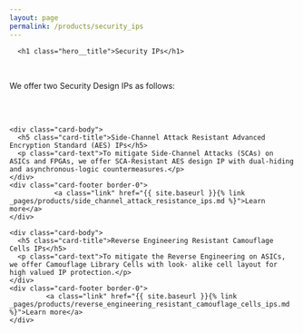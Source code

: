 ```yaml
---
layout: page
permalink: /products/security_ips
---
```

<!-- SEO -->
<title>Security IPs - Async2Secure</title>
<meta name="description" content="We offer SCA-Resistant AES design IP with dual-hiding and asynchronous-logic countermeasures for highly secure data encryption and Camouflage Library Cells." />
<meta name="robots" content="index, follow" />
<meta name="googlebot" content="index, follow, max-snippet:-1, max-image-preview:large, max-video-preview:-1" />
<meta name="bingbot" content="index, follow, max-snippet:-1, max-image-preview:large, max-video-preview:-1" />
<link rel="canonical" href="https://www.async2secure.com/products/security_ips" />
<!-- END OF SEO -->

<div class="hero--small2">
   <div class="hero__wrap">

      <h1 class="hero__title">Security IPs</h1>

   </div>
</div>
<br>
<article class="new">
<a id="first"></a>
<p>We offer two Security Design IPs as follows:</p>

 <!-- <style>

.card-header, .card-footer { opacity: 1; background-color: #ffffff; }

</style> -->

<br>
<br>

<div class="card-deck">
  <div class="card">

    <div class="card-body">
      <h5 class="card-title">Side-Channel Attack Resistant Advanced Encryption Standard (AES) IPs</h5>
      <p class="card-text">To mitigate Side-Channel Attacks (SCAs) on ASICs and FPGAs, we offer SCA-Resistant AES design IP with dual-hiding and asynchronous-logic countermeasures.</p>
    </div>
    <div class="card-footer border-0">
               <a class="link" href="{{ site.baseurl }}{% link _pages/products/side_channel_attack_resistance_ips.md %}">Learn more</a>
    </div>

  </div>
  <div class="card">

    <div class="card-body">
      <h5 class="card-title">Reverse Engineering Resistant Camouflage Cells IPs</h5>
      <p class="card-text">To mitigate the Reverse Engineering on ASICs, we offer Camouflage Library Cells with look- alike cell layout for high valued IP protection.</p>
    </div>
    <div class="card-footer border-0">
             <a class="link" href="{{ site.baseurl }}{% link _pages/products/reverse_engineering_resistant_camouflage_cells_ips.md %}">Learn more</a>
    </div>

  </div>
  </div>

<article>
